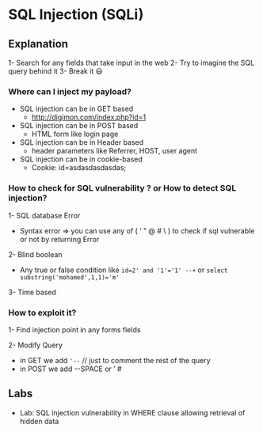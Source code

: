 # SQL Injection (SQLi)
## Explanation

1- Search for any fields that take input in the web
2- Try to imagine the SQL query behind it 
3- Break it 😃

### Where can I inject my payload?

- SQL injection can be in GET based
   - http://digimon.com/index.php?id=1
- SQL injection can be in POST based
   - HTML form like login page
- SQL injection can be in Header based
  - header parameters like Referrer, HOST, user agent
- SQL injection can be in cookie-based
  - Cookie: id=asdasdasdasdas;

### How to check for SQL vulnerability ? or How to detect SQL injection?

1- SQL database Error

- Syntax error ⇒ you can use any of ( ‘ " @ # \ ) to check if sql vulnerable or not by returning Error

2- Blind boolean

- Any true or false condition like `id=2' and '1'='1' --+`  or `select substring('mohamed',1,1)='m'`

3- Time based


### How to exploit it?

1- Find injection point in any forms fields

2- Modify Query

- in GET we add `'--` // just to comment the rest of the query
- in POST we add --SPACE or ’ #

## Labs
- Lab: SQL injection vulnerability in WHERE clause allowing retrieval of hidden data
